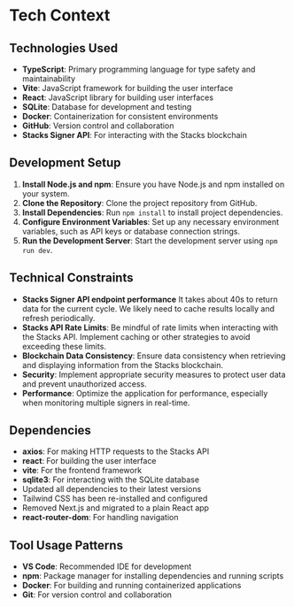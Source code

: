 # Tech Context

## Technologies Used
- **TypeScript**: Primary programming language for type safety and maintainability
- **Vite**: JavaScript framework for building the user interface
- **React**: JavaScript library for building user interfaces
- **SQLite**: Database for development and testing
- **Docker**: Containerization for consistent environments
- **GitHub**: Version control and collaboration
- **Stacks Signer API**: For interacting with the Stacks blockchain

## Development Setup
1. **Install Node.js and npm**: Ensure you have Node.js and npm installed on your system.
2. **Clone the Repository**: Clone the project repository from GitHub.
3. **Install Dependencies**: Run `npm install` to install project dependencies.
4. **Configure Environment Variables**: Set up any necessary environment variables, such as API keys or database connection strings.
5. **Run the Development Server**: Start the development server using `npm run dev`.

## Technical Constraints
- **Stacks Signer API endpoint performance** It takes about 40s to return data for the current cycle. We likely need to cache results locally and refresh periodically.
- **Stacks API Rate Limits**: Be mindful of rate limits when interacting with the Stacks API. Implement caching or other strategies to avoid exceeding these limits.
- **Blockchain Data Consistency**: Ensure data consistency when retrieving and displaying information from the Stacks blockchain.
- **Security**: Implement appropriate security measures to protect user data and prevent unauthorized access.
- **Performance**: Optimize the application for performance, especially when monitoring multiple signers in real-time.

## Dependencies
- **axios**: For making HTTP requests to the Stacks API
- **react**: For building the user interface
- **vite**: For the frontend framework
- **sqlite3**: For interacting with the SQLite database
- Updated all dependencies to their latest versions
- Tailwind CSS has been re-installed and configured
- Removed Next.js and migrated to a plain React app
- **react-router-dom**: For handling navigation

## Tool Usage Patterns
- **VS Code**: Recommended IDE for development
- **npm**: Package manager for installing dependencies and running scripts
- **Docker**: For building and running containerized applications
- **Git**: For version control and collaboration
